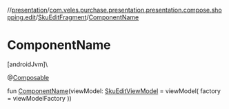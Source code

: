 //[presentation](../../../index.md)/[com.veles.purchase.presentation.presentation.compose.shopping.edit](../index.md)/[SkuEditFragment](index.md)/[ComponentName](-component-name.md)

# ComponentName

[androidJvm]\

@[Composable](https://developer.android.com/reference/kotlin/androidx/compose/runtime/Composable.html)

fun [ComponentName](-component-name.md)(viewModel: [SkuEditViewModel](../-sku-edit-view-model/index.md) = viewModel(
            factory = viewModelFactory
        ))
